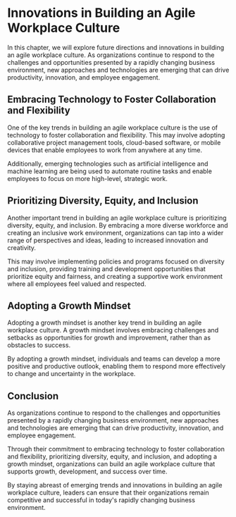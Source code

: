 # Innovations in Building an Agile Workplace Culture

In this chapter, we will explore future directions and innovations in building an agile workplace culture. As organizations continue to respond to the challenges and opportunities presented by a rapidly changing business environment, new approaches and technologies are emerging that can drive productivity, innovation, and employee engagement.

Embracing Technology to Foster Collaboration and Flexibility
------------------------------------------------------------

One of the key trends in building an agile workplace culture is the use of technology to foster collaboration and flexibility. This may involve adopting collaborative project management tools, cloud-based software, or mobile devices that enable employees to work from anywhere at any time.

Additionally, emerging technologies such as artificial intelligence and machine learning are being used to automate routine tasks and enable employees to focus on more high-level, strategic work.

Prioritizing Diversity, Equity, and Inclusion
---------------------------------------------

Another important trend in building an agile workplace culture is prioritizing diversity, equity, and inclusion. By embracing a more diverse workforce and creating an inclusive work environment, organizations can tap into a wider range of perspectives and ideas, leading to increased innovation and creativity.

This may involve implementing policies and programs focused on diversity and inclusion, providing training and development opportunities that prioritize equity and fairness, and creating a supportive work environment where all employees feel valued and respected.

Adopting a Growth Mindset
-------------------------

Adopting a growth mindset is another key trend in building an agile workplace culture. A growth mindset involves embracing challenges and setbacks as opportunities for growth and improvement, rather than as obstacles to success.

By adopting a growth mindset, individuals and teams can develop a more positive and productive outlook, enabling them to respond more effectively to change and uncertainty in the workplace.

Conclusion
----------

As organizations continue to respond to the challenges and opportunities presented by a rapidly changing business environment, new approaches and technologies are emerging that can drive productivity, innovation, and employee engagement.

Through their commitment to embracing technology to foster collaboration and flexibility, prioritizing diversity, equity, and inclusion, and adopting a growth mindset, organizations can build an agile workplace culture that supports growth, development, and success over time.

By staying abreast of emerging trends and innovations in building an agile workplace culture, leaders can ensure that their organizations remain competitive and successful in today's rapidly changing business environment.
